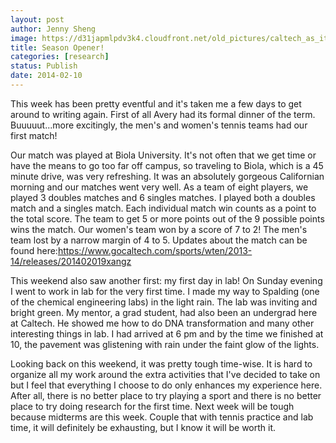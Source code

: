 ```yaml
---
layout: post
author: Jenny Sheng
image: https://d31japmlpdv3k4.cloudfront.net/old_pictures/caltech_as_it_happens/6a0105349b8251970b01a3fcb31592970b.jpg
title: Season Opener!
categories: [research]
status: Publish
date: 2014-02-10
---
```



This week has been pretty eventful and it's taken me a few days to get around to writing again. First of all Avery had its formal dinner of the term. Buuuuut...more excitingly, the men's and women's tennis teams had our first match!

Our match was played at Biola University. It's not often that we get time or have the means to go too far off campus, so traveling to Biola, which is a 45 minute drive, was very refreshing. It was an absolutely gorgeous Californian morning and our matches went very well. As a team of eight players, we played 3 doubles matches and 6 singles matches. I played both a doubles match and a singles match. Each individual match win counts as a point to the total score. The team to get 5 or more points out of the 9 possible points wins the match. Our women's team won by a score of 7 to 2! The men's team lost by a narrow margin of 4 to 5. Updates about the match can be found here:https://www.gocaltech.com/sports/wten/2013-14/releases/201402019xangz

This weekend also saw another first: my first day in lab! On Sunday evening I went to work in lab for the very first time. I made my way to Spalding (one of the chemical engineering labs) in the light rain. The lab was inviting and bright green. My mentor, a grad student, had also been an undergrad here at Caltech. He showed me how to do DNA transformation and many other interesting things in lab. I had arrived at 6 pm and by the time we finished at 10, the pavement was glistening with rain under the faint glow of the lights.

Looking back on this weekend, it was pretty tough time-wise. It is hard to organize all my work around the extra activities that I've decided to take on but I feel that everything I choose to do only enhances my experience here. After all, there is no better place to try playing a sport and there is no better place to try doing research for the first time. Next week will be tough because midterms are this week. Couple that with tennis practice and lab time, it will definitely be exhausting, but I know it will be worth it.

